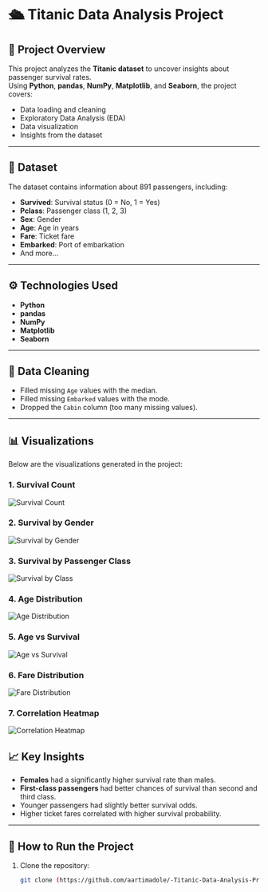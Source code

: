 # 🛳 Titanic Data Analysis Project

## 📌 Project Overview
This project analyzes the **Titanic dataset** to uncover insights about passenger survival rates.  
Using **Python**, **pandas**, **NumPy**, **Matplotlib**, and **Seaborn**, the project covers:
- Data loading and cleaning
- Exploratory Data Analysis (EDA)
- Data visualization
- Insights from the dataset

---

## 📂 Dataset
The dataset contains information about 891 passengers, including:
- **Survived**: Survival status (0 = No, 1 = Yes)
- **Pclass**: Passenger class (1, 2, 3)
- **Sex**: Gender
- **Age**: Age in years
- **Fare**: Ticket fare
- **Embarked**: Port of embarkation
- And more…

---

## ⚙️ Technologies Used
- **Python**
- **pandas**
- **NumPy**
- **Matplotlib**
- **Seaborn**

---

## 🧹 Data Cleaning
- Filled missing `Age` values with the median.
- Filled missing `Embarked` values with the mode.
- Dropped the `Cabin` column (too many missing values).

---

## 📊 Visualizations
Below are the visualizations generated in the project:

### 1. Survival Count
![Survival Count](https://github.com/aartimadole/-Titanic-Data-Analysis-Project/tree/b6046d4478e0408e5fc71b4b5fd8c3e7c872d973/Titanic%20python%20project/plots%20images)

### 2. Survival by Gender
![Survival by Gender](https://github.com/aartimadole/-Titanic-Data-Analysis-Project/tree/3864c5bd55442182b38ae554e1574ba38210550f/Titanic%20python%20project/plots%20images)

### 3. Survival by Passenger Class
![Survival by Class](https://github.com/aartimadole/-Titanic-Data-Analysis-Project/tree/303e115754b00712186715700759c89978b96f05/Titanic%20python%20project/plots%20images)


### 4. Age Distribution
![Age Distribution](https://github.com/aartimadole/-Titanic-Data-Analysis-Project/tree/main/Titanic%20python%20project/plots%20images)

### 5. Age vs Survival
![Age vs Survival](https://github.com/aartimadole/-Titanic-Data-Analysis-Project/tree/main/Titanic%20python%20project/plots%20images)

### 6. Fare Distribution
![Fare Distribution](https://github.com/aartimadole/-Titanic-Data-Analysis-Project/tree/cfc6cab0c1fa8a303f500d936c74e68e796a752a/Titanic%20python%20project/plots%20images)

### 7. Correlation Heatmap
![Correlation Heatmap](https://github.com/aartimadole/-Titanic-Data-Analysis-Project/tree/cfc6cab0c1fa8a303f500d936c74e68e796a752a/Titanic%20python%20project/plots%20images)

## 📈 Key Insights
- **Females** had a significantly higher survival rate than males.
- **First-class passengers** had better chances of survival than second and third class.
- Younger passengers had slightly better survival odds.
- Higher ticket fares correlated with higher survival probability.

---

## 🚀 How to Run the Project
1. Clone the repository:
   ```bash
   git clone (https://github.com/aartimadole/-Titanic-Data-Analysis-Project)
